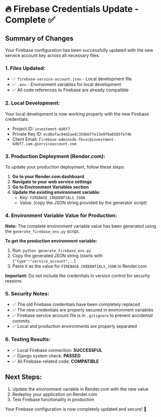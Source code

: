 # 🔥 Firebase Credentials Update - Complete ✅

## Summary of Changes

Your Firebase configuration has been successfully updated with the new service account key across all necessary files:

### 1. Files Updated:
- ✅ `firebase-service-account.json` - Local development file
- ✅ `.env` - Environment variables for local development
- ✅ All code references to Firebase are already compatible

### 2. Local Development:
Your local development is now working properly with the new Firebase credentials:
- Project ID: `investment-6d6f7`
- Private Key ID: `ecd0afac04d2aedc359bbffe13e9f8a0585fe74b`
- Client Email: `firebase-adminsdk-fbsvc@investment-6d6f7.iam.gserviceaccount.com`

### 3. Production Deployment (Render.com):
To update your production deployment, follow these steps:

1. **Go to your Render.com dashboard**
2. **Navigate to your web service settings**
3. **Go to Environment Variables section**
4. **Update the existing environment variable:**
   - Key: `FIREBASE_CREDENTIALS_JSON`
   - Value: (copy the JSON string provided by the generator script)

### 4. Environment Variable Value for Production:
**Note:** The complete environment variable value has been generated using the `generate_firebase_env.py` script. 

**To get the production environment variable:**
1. Run: `python generate_firebase_env.py`
2. Copy the generated JSON string (starts with `{"type":"service_account"...`)
3. Paste it as the value for `FIREBASE_CREDENTIALS_JSON` in Render.com

**Important:** Do not include the credentials in version control for security reasons.

### 5. Security Notes:
- ✅ The old Firebase credentials have been completely replaced
- ✅ The new credentials are properly secured in environment variables
- ✅ Firebase service account file is in `.gitignore` to prevent accidental commits
- ✅ Local and production environments are properly separated

### 6. Testing Results:
- ✅ Local Firebase connection: **SUCCESSFUL**
- ✅ Django system check: **PASSED**
- ✅ All Firebase-related code: **COMPATIBLE**

## Next Steps:
1. Update the environment variable in Render.com with the new value
2. Redeploy your application on Render.com
3. Test Firebase functionality in production

Your Firebase configuration is now completely updated and secure! 🔐
